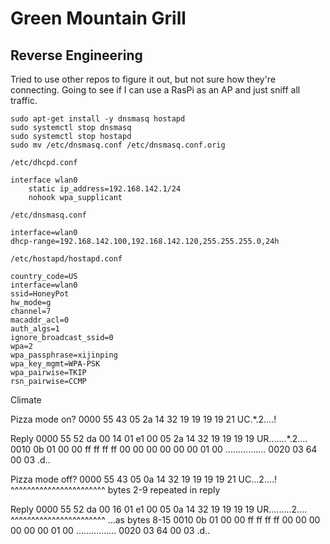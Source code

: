 # Green Mountain Grill

## Reverse Engineering

Tried to use other repos to figure it out, but not sure how they're connecting. Going to see if I can use a RasPi as an AP and just sniff all traffic.


```
sudo apt-get install -y dnsmasq hostapd
sudo systemctl stop dnsmasq
sudo systemctl stop hostapd
sudo mv /etc/dnsmasq.conf /etc/dnsmasq.conf.orig
```

`/etc/dhcpd.conf`
```
interface wlan0
    static ip_address=192.168.142.1/24
    nohook wpa_supplicant
```

`/etc/dnsmasq.conf`
```
interface=wlan0
dhcp-range=192.168.142.100,192.168.142.120,255.255.255.0,24h
```

`/etc/hostapd/hostapd.conf`
```
country_code=US
interface=wlan0
ssid=HoneyPot
hw_mode=g
channel=7
macaddr_acl=0
auth_algs=1
ignore_broadcast_ssid=0
wpa=2
wpa_passphrase=xijinping
wpa_key_mgmt=WPA-PSK
wpa_pairwise=TKIP
rsn_pairwise=CCMP
```


Climate

Pizza mode on?
0000   55 43 05 2a 14 32 19 19 19 19 21                  UC.*.2....!

Reply
0000   55 52 da 00 14 01 e1 00 05 2a 14 32 19 19 19 19   UR.......*.2....
0010   0b 01 00 00 ff ff ff ff 00 00 00 00 00 00 01 00   ................
0020   03 64 00 03                                       .d..


Pizza mode off?
0000   55 43 05 0a 14 32 19 19 19 19 21                  UC...2....!
             ^^^^^^^^^^^^^^^^^^^^^^^
                bytes 2-9 repeated in reply

Reply
0000   55 52 da 00 16 01 e1 00 05 0a 14 32 19 19 19 19   UR.........2....
                               ^^^^^^^^^^^^^^^^^^^^^^^
                                ...as bytes 8-15
0010   0b 01 00 00 ff ff ff ff 00 00 00 00 00 00 01 00   ................
0020   03 64 00 03                                       .d..
